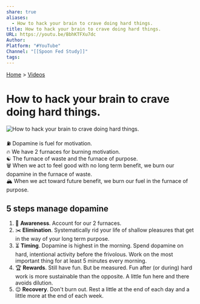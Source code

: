 ```yaml
---
share: true
aliases:
  - How to hack your brain to crave doing hard things.
title: How to hack your brain to crave doing hard things.
URL: https://youtu.be/BbhKTFXu7dc
Author: 
Platform: "#YouTube"
Channel: "[[Spoon Fed Study]]"
tags: 
---
```

[Home](../index.md) > [Videos](./index.md)  
# How to hack your brain to crave doing hard things.  
![How to hack your brain to crave doing hard things.](https://youtu.be/BbhKTFXu7dc)  
  
⛽ Dopamine is fuel for motivation.  
🔥 We have 2 furnaces for burning motivation.  
☯️ The furnace of waste and the furnace of purpose.  
🗑️ When we act to feel good with no long term benefit, we burn our dopamine in the furnace of waste.  
🏔️ When we act toward future benefit, we burn our fuel in the furnace of purpose.  
  
## 5 steps manage dopamine  
1. 👀 **Awareness**. Account for our 2 furnaces.  
2. ✂️ **Elimination**. Systematically rid your life of shallow pleasures that get in the way of your long term purpose.  
3. ⏳ **Timing**. Dopamine is highest in the morning. Spend dopamine on hard, intentional activity before the frivolous. Work on the most important thing for at least 5 minutes every morning.  
4. 🏆 **Rewards**. Still have fun. But be measured. Fun after (or during) hard work is more sustainable than the opposite. A little fun here and there avoids dilution.  
5. 😌 **Recovery**. Don't burn out. Rest a little at the end of each day and a little more at the end of each week.  
